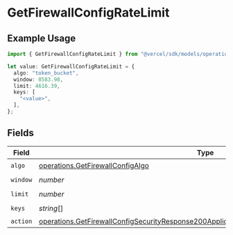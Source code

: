 # GetFirewallConfigRateLimit

## Example Usage

```typescript
import { GetFirewallConfigRateLimit } from "@vercel/sdk/models/operations/getfirewallconfig.js";

let value: GetFirewallConfigRateLimit = {
  algo: "token_bucket",
  window: 8583.98,
  limit: 4616.39,
  keys: [
    "<value>",
  ],
};
```

## Fields

| Field                                                                                                                                                                                                      | Type                                                                                                                                                                                                       | Required                                                                                                                                                                                                   | Description                                                                                                                                                                                                |
| ---------------------------------------------------------------------------------------------------------------------------------------------------------------------------------------------------------- | ---------------------------------------------------------------------------------------------------------------------------------------------------------------------------------------------------------- | ---------------------------------------------------------------------------------------------------------------------------------------------------------------------------------------------------------- | ---------------------------------------------------------------------------------------------------------------------------------------------------------------------------------------------------------- |
| `algo`                                                                                                                                                                                                     | [operations.GetFirewallConfigAlgo](../../models/operations/getfirewallconfigalgo.md)                                                                                                                       | :heavy_check_mark:                                                                                                                                                                                         | N/A                                                                                                                                                                                                        |
| `window`                                                                                                                                                                                                   | *number*                                                                                                                                                                                                   | :heavy_check_mark:                                                                                                                                                                                         | N/A                                                                                                                                                                                                        |
| `limit`                                                                                                                                                                                                    | *number*                                                                                                                                                                                                   | :heavy_check_mark:                                                                                                                                                                                         | N/A                                                                                                                                                                                                        |
| `keys`                                                                                                                                                                                                     | *string*[]                                                                                                                                                                                                 | :heavy_check_mark:                                                                                                                                                                                         | N/A                                                                                                                                                                                                        |
| `action`                                                                                                                                                                                                   | [operations.GetFirewallConfigSecurityResponse200ApplicationJSONResponseBodyRulesActionAction](../../models/operations/getfirewallconfigsecurityresponse200applicationjsonresponsebodyrulesactionaction.md) | :heavy_minus_sign:                                                                                                                                                                                         | N/A                                                                                                                                                                                                        |